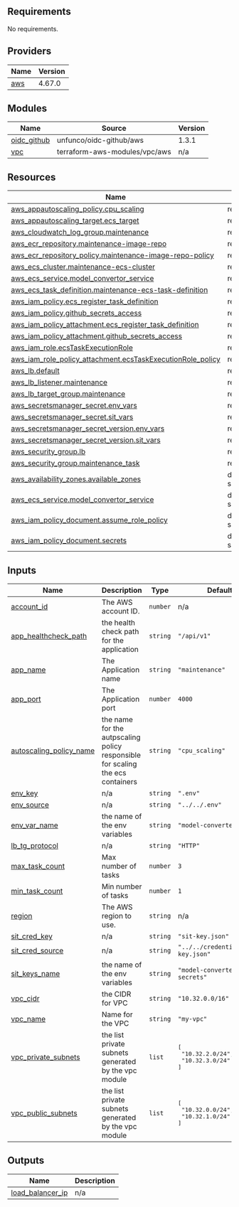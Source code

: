 <!-- BEGIN_TF_DOCS -->
## Requirements

No requirements.

## Providers

| Name | Version |
|------|---------|
| <a name="provider_aws"></a> [aws](#provider\_aws) | 4.67.0 |

## Modules

| Name | Source | Version |
|------|--------|---------|
| <a name="module_oidc_github"></a> [oidc\_github](#module\_oidc\_github) | unfunco/oidc-github/aws | 1.3.1 |
| <a name="module_vpc"></a> [vpc](#module\_vpc) | terraform-aws-modules/vpc/aws | n/a |

## Resources

| Name | Type |
|------|------|
| [aws_appautoscaling_policy.cpu_scaling](https://registry.terraform.io/providers/hashicorp/aws/latest/docs/resources/appautoscaling_policy) | resource |
| [aws_appautoscaling_target.ecs_target](https://registry.terraform.io/providers/hashicorp/aws/latest/docs/resources/appautoscaling_target) | resource |
| [aws_cloudwatch_log_group.maintenance](https://registry.terraform.io/providers/hashicorp/aws/latest/docs/resources/cloudwatch_log_group) | resource |
| [aws_ecr_repository.maintenance-image-repo](https://registry.terraform.io/providers/hashicorp/aws/latest/docs/resources/ecr_repository) | resource |
| [aws_ecr_repository_policy.maintenance-image-repo-policy](https://registry.terraform.io/providers/hashicorp/aws/latest/docs/resources/ecr_repository_policy) | resource |
| [aws_ecs_cluster.maintenance-ecs-cluster](https://registry.terraform.io/providers/hashicorp/aws/latest/docs/resources/ecs_cluster) | resource |
| [aws_ecs_service.model_convertor_service](https://registry.terraform.io/providers/hashicorp/aws/latest/docs/resources/ecs_service) | resource |
| [aws_ecs_task_definition.maintenance-ecs-task-definition](https://registry.terraform.io/providers/hashicorp/aws/latest/docs/resources/ecs_task_definition) | resource |
| [aws_iam_policy.ecs_register_task_definition](https://registry.terraform.io/providers/hashicorp/aws/latest/docs/resources/iam_policy) | resource |
| [aws_iam_policy.github_secrets_access](https://registry.terraform.io/providers/hashicorp/aws/latest/docs/resources/iam_policy) | resource |
| [aws_iam_policy_attachment.ecs_register_task_definition](https://registry.terraform.io/providers/hashicorp/aws/latest/docs/resources/iam_policy_attachment) | resource |
| [aws_iam_policy_attachment.github_secrets_access](https://registry.terraform.io/providers/hashicorp/aws/latest/docs/resources/iam_policy_attachment) | resource |
| [aws_iam_role.ecsTaskExecutionRole](https://registry.terraform.io/providers/hashicorp/aws/latest/docs/resources/iam_role) | resource |
| [aws_iam_role_policy_attachment.ecsTaskExecutionRole_policy](https://registry.terraform.io/providers/hashicorp/aws/latest/docs/resources/iam_role_policy_attachment) | resource |
| [aws_lb.default](https://registry.terraform.io/providers/hashicorp/aws/latest/docs/resources/lb) | resource |
| [aws_lb_listener.maintenance](https://registry.terraform.io/providers/hashicorp/aws/latest/docs/resources/lb_listener) | resource |
| [aws_lb_target_group.maintenance](https://registry.terraform.io/providers/hashicorp/aws/latest/docs/resources/lb_target_group) | resource |
| [aws_secretsmanager_secret.env_vars](https://registry.terraform.io/providers/hashicorp/aws/latest/docs/resources/secretsmanager_secret) | resource |
| [aws_secretsmanager_secret.sit_vars](https://registry.terraform.io/providers/hashicorp/aws/latest/docs/resources/secretsmanager_secret) | resource |
| [aws_secretsmanager_secret_version.env_vars](https://registry.terraform.io/providers/hashicorp/aws/latest/docs/resources/secretsmanager_secret_version) | resource |
| [aws_secretsmanager_secret_version.sit_vars](https://registry.terraform.io/providers/hashicorp/aws/latest/docs/resources/secretsmanager_secret_version) | resource |
| [aws_security_group.lb](https://registry.terraform.io/providers/hashicorp/aws/latest/docs/resources/security_group) | resource |
| [aws_security_group.maintenance_task](https://registry.terraform.io/providers/hashicorp/aws/latest/docs/resources/security_group) | resource |
| [aws_availability_zones.available_zones](https://registry.terraform.io/providers/hashicorp/aws/latest/docs/data-sources/availability_zones) | data source |
| [aws_ecs_service.model_convertor_service](https://registry.terraform.io/providers/hashicorp/aws/latest/docs/data-sources/ecs_service) | data source |
| [aws_iam_policy_document.assume_role_policy](https://registry.terraform.io/providers/hashicorp/aws/latest/docs/data-sources/iam_policy_document) | data source |
| [aws_iam_policy_document.secrets](https://registry.terraform.io/providers/hashicorp/aws/latest/docs/data-sources/iam_policy_document) | data source |

## Inputs

| Name | Description | Type | Default | Required |
|------|-------------|------|---------|:--------:|
| <a name="input_account_id"></a> [account\_id](#input\_account\_id) | The AWS account ID. | `number` | n/a | yes |
| <a name="input_app_healthcheck_path"></a> [app\_healthcheck\_path](#input\_app\_healthcheck\_path) | the health check path for the application | `string` | `"/api/v1"` | no |
| <a name="input_app_name"></a> [app\_name](#input\_app\_name) | The Application name | `string` | `"maintenance"` | no |
| <a name="input_app_port"></a> [app\_port](#input\_app\_port) | The Application port | `number` | `4000` | no |
| <a name="input_autoscaling_policy_name"></a> [autoscaling\_policy\_name](#input\_autoscaling\_policy\_name) | the name for the autpscaling policy responsible for scaling the ecs containers | `string` | `"cpu_scaling"` | no |
| <a name="input_env_key"></a> [env\_key](#input\_env\_key) | n/a | `string` | `".env"` | no |
| <a name="input_env_source"></a> [env\_source](#input\_env\_source) | n/a | `string` | `"../../.env"` | no |
| <a name="input_env_var_name"></a> [env\_var\_name](#input\_env\_var\_name) | the name of the env variables | `string` | `"model-converter-envs"` | no |
| <a name="input_lb_tg_protocol"></a> [lb\_tg\_protocol](#input\_lb\_tg\_protocol) | n/a | `string` | `"HTTP"` | no |
| <a name="input_max_task_count"></a> [max\_task\_count](#input\_max\_task\_count) | Max number of tasks | `number` | `3` | no |
| <a name="input_min_task_count"></a> [min\_task\_count](#input\_min\_task\_count) | Min number of tasks | `number` | `1` | no |
| <a name="input_region"></a> [region](#input\_region) | The AWS region to use. | `string` | n/a | yes |
| <a name="input_sit_cred_key"></a> [sit\_cred\_key](#input\_sit\_cred\_key) | n/a | `string` | `"sit-key.json"` | no |
| <a name="input_sit_cred_source"></a> [sit\_cred\_source](#input\_sit\_cred\_source) | n/a | `string` | `"../../credentials/sit-key.json"` | no |
| <a name="input_sit_keys_name"></a> [sit\_keys\_name](#input\_sit\_keys\_name) | the name of the env variables | `string` | `"model-converter-secrets"` | no |
| <a name="input_vpc_cidr"></a> [vpc\_cidr](#input\_vpc\_cidr) | the CIDR for VPC | `string` | `"10.32.0.0/16"` | no |
| <a name="input_vpc_name"></a> [vpc\_name](#input\_vpc\_name) | Name for the VPC | `string` | `"my-vpc"` | no |
| <a name="input_vpc_private_subnets"></a> [vpc\_private\_subnets](#input\_vpc\_private\_subnets) | the list private subnets generated by the vpc module | `list` | <pre>[<br>  "10.32.2.0/24",<br>  "10.32.3.0/24"<br>]</pre> | no |
| <a name="input_vpc_public_subnets"></a> [vpc\_public\_subnets](#input\_vpc\_public\_subnets) | the list private subnets generated by the vpc module | `list` | <pre>[<br>  "10.32.0.0/24",<br>  "10.32.1.0/24"<br>]</pre> | no |

## Outputs

| Name | Description |
|------|-------------|
| <a name="output_load_balancer_ip"></a> [load\_balancer\_ip](#output\_load\_balancer\_ip) | n/a |
<!-- END_TF_DOCS -->